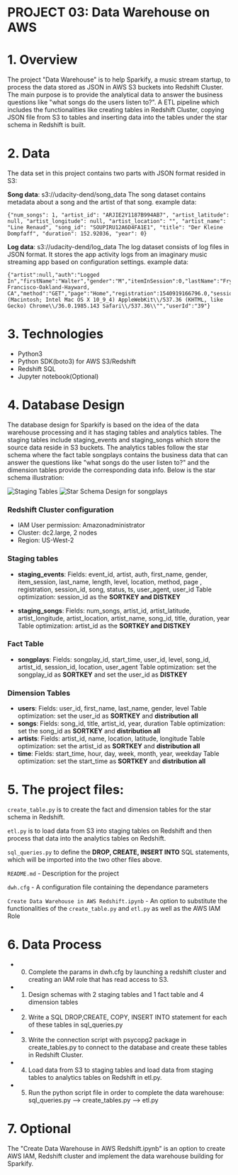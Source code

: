 # PROJECT 03: Data Warehouse on AWS

# 1. Overview

The project "Data Warehouse" is to help Sparkify, a music stream startup, to process the data stored as JSON in AWS S3 buckets into Redshift Cluster. The main purpose is to provide the analytical data to answer the business questions like "what songs do the users listen to?". A ETL pipeline which includes the functionalities like creating tables in Redshift Cluster, copying JSON file from S3 to tables and inserting data into the tables under the star schema in Redshift is built.

# 2. Data
The data set in this project contains two parts with JSON format resided in S3:

**Song data**: s3://udacity-dend/song_data
The song dataset contains metadata about a song and the artist of that song. 
example data:
```
{"num_songs": 1, "artist_id": "ARJIE2Y1187B994AB7", "artist_latitude": null, "artist_longitude": null, "artist_location": "", "artist_name": "Line Renaud", "song_id": "SOUPIRU12A6D4FA1E1", "title": "Der Kleine Dompfaff", "duration": 152.92036, "year": 0}
```

**Log data**: s3://udacity-dend/log_data
The log dataset consists of log files in JSON format. It stores the app activity logs from an imaginary music streaming app based on configuration settings.
example data:
```
{"artist":null,"auth":"Logged In","firstName":"Walter","gender":"M","itemInSession":0,"lastName":"Frye","length":null,"level":"free","location":"San Francisco-Oakland-Hayward, CA","method":"GET","page":"Home","registration":1540919166796.0,"sessionId":38,"song":null,"status":200,"ts":1541105830796,"userAgent":"\\"Mozilla\\/5.0 (Macintosh; Intel Mac OS X 10_9_4) AppleWebKit\\/537.36 (KHTML, like Gecko) Chrome\\/36.0.1985.143 Safari\\/537.36\\"","userId":"39"}
```


# 3. Technologies
- Python3
- Python SDK(boto3) for AWS S3/Redshift
- Redshift SQL
- Jupyter notebook(Optional)

# 4. Database Design
The database design for Sparkify is based on the idea of the data warehouse processing and it has staging tables and analytics tables. The staging tables include staging_events and staging_songs which store the source data reside in S3 buckets. The analytics tables follow the star schema where the fact table songplays contains the business data that can answer the questions like "what songs do the user listen to?" and the dimension tables provide the corresponding data info. Below is the star schema illustration:

![Staging Tables](https://github.com/klay-liu/Project03-Data-Warehouse-On-AWS/blob/master/Staging%20Tables.jpeg)
![Star Schema Design for songplays](https://github.com/klay-liu/Project03-Data-Warehouse-On-AWS/blob/master/Star%20Schema%20Design%20for%20songplays.jpeg)


### Redshift Cluster configuration
- IAM User permission: Amazonadministrator
- Cluster: dc2.large, 2 nodes
- Region: US-West-2

### Staging tables

- **staging_events**: 
Fields: event_id, artist, auth, first_name, gender, item_session, last_name, length, level, location, method, page , registration, session_id, song, status, ts, user_agent, user_id
Table optimization: session_id as the **SORTKEY and DISTKEY**

- **staging_songs**: 
Fields: num_songs, artist_id, artist_latitude, artist_longitude, artist_location, artist_name, song_id, title, duration, year
Table optimization: artist_id as the **SORTKEY and DISTKEY**

### Fact Table

- **songplays**: 
Fields: songplay_id, start_time, user_id, level, song_id, artist_id, session_id, location, user_agent
Table optimization: set the songplay_id as **SORTKEY** and set the user_id as **DISTKEY**

### Dimension Tables

- **users**: 
Fields: user_id, first_name, last_name, gender, level
Table optimization: set the user_id as **SORTKEY** and **distribution all**
- **songs**: 
Fields: song_id, title, artist_id, year, duration
Table optimization: set the song_id as **SORTKEY** and **distribution all**
- **artists**: 
Fields: artist_id, name, location, latitude, longitude
Table optimization: set the artist_id as **SORTKEY** and **distribution all**
- **time**: 
Fields: start_time, hour, day, week, month, year, weekday
Table optimization: set the start_time as **SORTKEY** and **distribution all**

# 5. The project files:

`create_table.py` is to create the fact and dimension tables for the star schema in Redshift.

`etl.py` is to load data from S3 into staging tables on Redshift and then process that data into the analytics tables on Redshift.

`sql_queries.py` to define the **DROP, CREATE, INSERT INTO** SQL statements, which will be imported into the two other files above.

`README.md`  - Description for the project

`dwh.cfg` - A configuration file containing the dependance parameters

`Create Data Warehouse in AWS Redshift.ipynb` - An option to substitute the functionalities of the `create_table.py` and `etl.py` as well as the AWS IAM Role

# 6. Data Process
- 0. Complete the params in dwh.cfg by launching a redshift cluster and creating an IAM role that has read access to S3.
- 1. Design schemas with 2 staging tables and 1 fact table and 4 dimension tables
- 2. Write a SQL DROP,CREATE, COPY, INSERT INTO statement for each of these tables in sql_queries.py
- 3. Write the connection script with psycopg2 package in create_tables.py to connect to the database and create these tables in Redshift Cluster.
- 4. Load data from S3 to staging tables and load data from staging tables to analytics tables on Redshift in etl.py.
- 5. Run the python script file in order to complete the data warehouse: sql_queries.py --> create_tables.py --> etl.py

# 7. Optional
The "Create Data Warehouse in AWS Redshift.ipynb" is an option to create AWS IAM, Redshift cluster and implement the data warehouse building for Sparkify.
